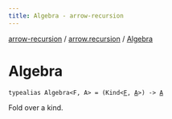 ```yaml
---
title: Algebra - arrow-recursion
---
```


[arrow-recursion](../index.html) / [arrow.recursion](index.html) / [Algebra](./-algebra.html)

# Algebra

`typealias Algebra<F, A> = (Kind<`[`F`](-algebra.html#F)`, `[`A`](-algebra.html#A)`>) -> `[`A`](-algebra.html#A)

Fold over a kind.

